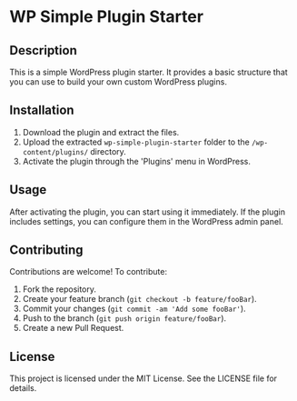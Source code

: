 # WP Simple Plugin Starter

## Description

This is a simple WordPress plugin starter. It provides a basic structure that you can use to build your own custom WordPress plugins.

## Installation

1. Download the plugin and extract the files.
2. Upload the extracted `wp-simple-plugin-starter` folder to the `/wp-content/plugins/` directory.
3. Activate the plugin through the 'Plugins' menu in WordPress.

## Usage

After activating the plugin, you can start using it immediately. If the plugin includes settings, you can configure them in the WordPress admin panel.

## Contributing

Contributions are welcome! To contribute:

1. Fork the repository.
2. Create your feature branch (`git checkout -b feature/fooBar`).
3. Commit your changes (`git commit -am 'Add some fooBar'`).
4. Push to the branch (`git push origin feature/fooBar`).
5. Create a new Pull Request.

## License

This project is licensed under the MIT License. See the LICENSE file for details.

